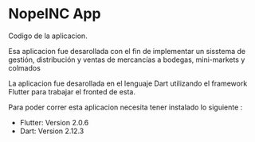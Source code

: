 # NopeINC App

Codigo de la aplicacion.

Esa aplicacion fue desarollada con el fin de implementar un sisstema de gestión, distribución y ventas de mercancías a bodegas, mini-markets y colmados

La aplicacion fue desarollada en el lenguaje Dart utilizando el framework Flutter para trabajar el fronted de esta.

Para poder correr esta aplicacion necesita tener instalado lo siguiente :

- Flutter: Version 2.0.6
- Dart: Version 2.12.3
